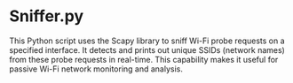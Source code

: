 # Sniffer.py
 This Python script uses the Scapy library to sniff Wi-Fi probe requests on a specified interface. It detects and prints out unique SSIDs (network names) from these probe requests in real-time. This capability makes it useful for passive Wi-Fi network monitoring and analysis.
